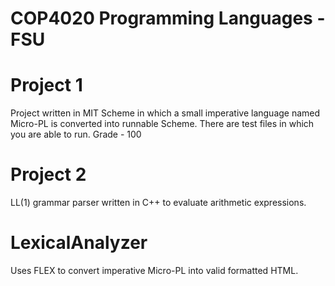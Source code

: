 # COP4020 Programming Languages - FSU

# Project 1
Project written in MIT Scheme in which a small imperative language named Micro-PL is converted into runnable Scheme.  There
are test files in which you are able to run.  Grade - 100

# Project 2
LL(1) grammar parser written in C++ to evaluate arithmetic expressions.

# LexicalAnalyzer
Uses FLEX to convert imperative Micro-PL into valid formatted HTML.  
